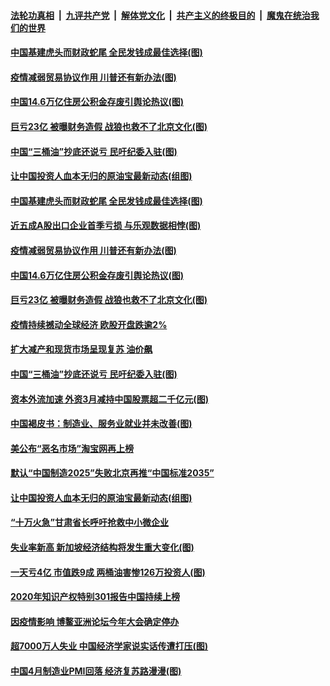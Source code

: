 ####  [法轮功真相](../../../../basic/blob/master/README.md?t=05021331) &nbsp;|&nbsp; [九评共产党](../../../../9ping.md/blob/master/README.md?t=05021331) &nbsp;|&nbsp; [解体党文化](../../../../jtdwh.md/blob/master/README.md?t=05021331)  &nbsp;|&nbsp; [共产主义的终极目的](../../../../gczydzjmd.md/blob/master/README.md?t=05021331) &nbsp;|&nbsp; [魔鬼在统治我们的世界](../../../../mgztzwmdsj.md/blob/master/README.md?t=05021331) 

#### [中国基建虎头而财政蛇尾 全民发钱成最佳选择(图)](../pages/p5/931828.md?t=05021331) 

#### [疫情减弱贸易协议作用 川普还有新办法(图)](../pages/p5/931847.md?t=05021331) 

#### [中国14.6万亿住房公积金存废引舆论热议(图)](../pages/p5/931813.md?t=05021331) 

#### [巨亏23亿 被曝财务造假 战狼也救不了北京文化(图)](../pages/p5/931807.md?t=05021331) 

#### [中国“三桶油”抄底还说亏 民吁纪委入驻(图)](../pages/p5/931749.md?t=05021331) 

#### [让中国投资人血本无归的原油宝最新动态(组图)](../pages/p5/931715.md?t=05021331) 

#### [中国基建虎头而财政蛇尾 全民发钱成最佳选择(图)](../pages/p5/931828.md?t=05021331) 

#### [近五成A股出口企业首季亏损 与乐观数据相悖(图)](../pages/p5/931803.md?t=05021331) 

#### [疫情减弱贸易协议作用 川普还有新办法(图)](../pages/p5/931847.md?t=05021331) 

#### [中国14.6万亿住房公积金存废引舆论热议(图)](../pages/p5/931813.md?t=05021331) 

#### [巨亏23亿 被曝财务造假 战狼也救不了北京文化(图)](../pages/p5/931807.md?t=05021331) 

#### [疫情持续撼动全球经济 欧股开盘跌逾2%](../pages/p5/931798.md?t=05021331) 

#### [扩大减产和现货市场呈现复苏 油价飙](../pages/p5/931797.md?t=05021331) 

#### [中国“三桶油”抄底还说亏 民吁纪委入驻(图)](../pages/p5/931749.md?t=05021331) 

#### [资本外流加速 外资3月减持中国股票超二千亿元(图)](../pages/p5/931768.md?t=05021331) 

#### [中国褐皮书：制造业、服务业就业并未改善(图)](../pages/p5/931761.md?t=05021331) 

#### [美公布“恶名市场”淘宝网再上榜](../pages/p5/931739.md?t=05021331) 

#### [默认“中国制造2025”失败北京再推“中国标准2035”](../pages/p5/931738.md?t=05021331) 

#### [让中国投资人血本无归的原油宝最新动态(组图)](../pages/p5/931715.md?t=05021331) 

#### [“十万火急”甘肃省长呼吁抢救中小微企业](../pages/p5/931734.md?t=05021331) 

#### [失业率新高 新加坡经济结构将发生重大变化(图)](../pages/p5/931703.md?t=05021331) 

#### [一天亏4亿 市值跌9成 两桶油害惨126万投资人(图)](../pages/p5/931728.md?t=05021331) 

#### [2020年知识产权特别301报告中国持续上榜](../pages/p5/931687.md?t=05021331) 

#### [因疫情影响 博鳌亚洲论坛今年大会确定停办](../pages/p5/931684.md?t=05021331) 

#### [超7000万人失业 中国经济学家说实话传遭打压(图)](../pages/p5/931680.md?t=05021331) 

#### [中国4月制造业PMI回落 经济复苏路漫漫(图)](../pages/p5/931674.md?t=05021331) 

